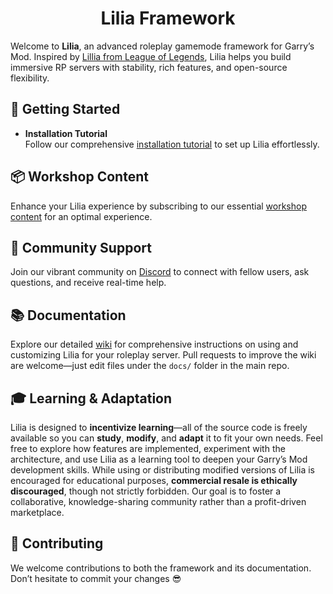 <h1 align="center">Lilia Framework</h1>

Welcome to **Lilia**, an advanced roleplay gamemode framework for Garry’s Mod. Inspired by [Lillia from League of Legends](https://ddragon.leagueoflegends.com/cdn/img/champion/splash/Lillia_19.jpg), Lilia helps you build immersive RP servers with stability, rich features, and open-source flexibility.

## 🚀 Getting Started

- **Installation Tutorial**  
  Follow our comprehensive [installation tutorial](https://liliaframework.github.io/information/installing_the_gamemode/) to set up Lilia effortlessly.

## 📦 Workshop Content

Enhance your Lilia experience by subscribing to our essential [workshop content](https://steamcommunity.com/sharedfiles/filedetails/?id=2959728255) for an optimal experience.

## 💬 Community Support

Join our vibrant community on [Discord](https://discord.gg/esCRH5ckbQ) to connect with fellow users, ask questions, and receive real-time help.

## 📚 Documentation

Explore our detailed [wiki](https://liliaframework.github.io) for comprehensive instructions on using and customizing Lilia for your roleplay server. Pull requests to improve the wiki are welcome—just edit files under the `docs/` folder in the main repo.

## 🎓 Learning & Adaptation

Lilia is designed to **incentivize learning**—all of the source code is freely available so you can **study**, **modify**, and **adapt** it to fit your own needs. Feel free to explore how features are implemented, experiment with the architecture, and use Lilia as a learning tool to deepen your Garry’s Mod development skills. While using or distributing modified versions of Lilia is encouraged for educational purposes, **commercial resale is ethically discouraged**, though not strictly forbidden. Our goal is to foster a collaborative, knowledge-sharing community rather than a profit-driven marketplace.

## 🤝 Contributing

We welcome contributions to both the framework and its documentation. Don’t hesitate to commit your changes 😎
